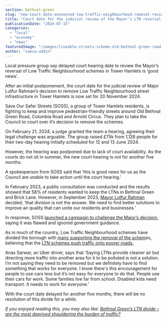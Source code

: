 ```yaml
---
section: bethnal-green
slug: "new-court-date-announced-low-traffic-neighbourhood-removal-review"
title: "Court date for the judicial review of the Mayor’s LTN reversal delayed for another five months"
publicationDate: "2024-07-15"
categories: 
  - "local"
  - "economy"
  - "news"
featuredImage: "/images/liveable-streets-scheme-old-bethnal-green-road-pocket-park-5.jpg"
author: "samia-uddin"
---
```


Local pressure group say delayed court hearing date to review the Mayor’s reversal of Low Traffic Neighbourhood schemes in Tower Hamlets is ‘good news’.

After an initial postponement, the court date for the judicial review of Major Lutfur Rahman’s decision to remove Low Traffic Neighbourhood street infrastructure in Tower Hamlets is now set for 20 November 2024.

Save Our Safer Streets (SOSS), a group of Tower Hamlets residents, is fighting to keep and improve pedestrian-friendly streets around Old Bethnal Green Road, Columbia Road and Arnold Circus. They plan to take the Council to court over it’s decision to remove the schemes.

On February 21, 2024, a judge granted the team a hearing, agreeing their legal challenge was arguable. The group raised £75k from 1,126 people for their two-day hearing initially scheduled for 12 and 13 June 2024. 

However, the hearing was postponed due to lack of court availability. As the courts do not sit in summer, the new court hearing is not for another five months.

A spokesperson from SOSS said that ‘this is good news for us as the Council are unable to take action until the court hearing.’

In February 2023, a public consultation was conducted and the results showed that 58% of residents wanted to keep the LTNs in Bethnal Green and Brick Lane. However, in September 2023, [Mayor Lutfur Rahman](https://www.towerhamlets.gov.uk/News_events/2023/September/'Division-not-the-answer'-as-Mayor-makes-decision-to-remove-most-LTN-traffic-restrictions.aspx) decided; ‘that division is not the answer. We need to find better solutions to improve air quality that can unite our residents and businesses.’

In response, SOSS [launched a campagin to challenge the Major’s decision](https://romanroadlondon.com/low-traffic-neighbourhoods-tower-hamlets-lutfur-rahman-court-case/), saying it was flawed and ignored government guidance.

As in much of the country, Low Traffic Neighbourhood schemes have divided the borough with [many supporting the removal of the schem](https://romanroadlondon.com/liveable-streets-case-for-reversal-tower-hamlets/)es, believing that the [LTN schemes push traffic onto poorer roads.](https://bethnalgreenlondon.co.uk/bethnal-green-ltn-class-divide-poorest-shouldering-traffic-burden/)

Anas Sarwar, an Uber driver, says that ‘Saying LTNs provide cleaner air but directing more traffic into another area for it to be polluted is not a solution. I’m not saying they need to be removed but we definitely have to find something that works for everyone. I know there's this encouragement for people to use cars less but it’s not easy for everyone to do that. People use their cars for work. Some families live far from school. Disabled kids need transport. It needs to work for everyone.’

With the court date delayed for another five months, there will be no resolution of this divide for a while. 

_If you enjoyed reading this, you may also like: [Bethnal Green’s LTN divide – are the most deprived shouldering the burden of traffic?](https://bethnalgreenlondon.co.uk/bethnal-green-ltn-class-divide-poorest-shouldering-traffic-burden/)_
